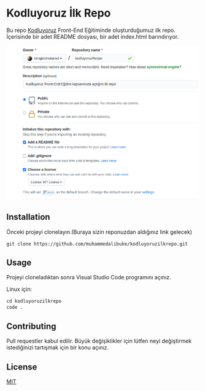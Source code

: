 # Kodluyoruz İlk Repo
 Bu repo [Kodluyoruz](http://kodluyoruz.org) Front-End Eğitiminde oluşturduğumuz ilk repo. İçerisinde bir adet README dosyası, bir adet index.html barındırıyor.
 
 ![](https://github.com/Kodluyoruz/taskforce/raw/main/git/odev1/figures/github.png)

## Installation
 Önceki projeyi clonelayın.(Buraya sizin reponuzdan aldığınız link gelecek)
 ```
 git clone https://github.com/muhammedalibuke/kodluyoruzilkrepo.git
 ```

 ## Usage
 Projeyi cloneladıktan sonra Visual Studio Code programını açınız.

 Linux için:
 ```
 cd kodluyoruzilkrepo
 code .
 ```

 ## Contributing

 Pull requestler kabul edilir. Büyük değişiklikler için lütfen neyi değiştirmek istediğinizi tartışmak için bir konu açınız.

 ## License

 [MIT](https://choosealicense.com/licenses/mit/)



 
